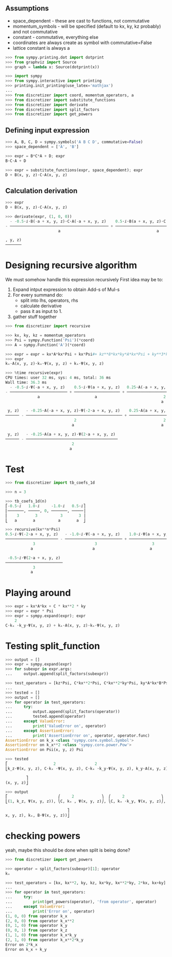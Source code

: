## Assumptions
* space_dependent - these are cast to functions, not commutative
* momentum_symbols - will be specified (default to kx, ky, kz probably) and not commutative
* constant - commutative, everything else
* coordinates are always create as symbol with commutative=False
* lattice constant is always a

```python
>>> from sympy.printing.dot import dotprint
>>> from graphviz import Source
>>> graph = lambda x: Source(dotprint(x))
```

```python
>>> import sympy
>>> from sympy.interactive import printing
>>> printing.init_printing(use_latex='mathjax')
...
>>> from discretizer import coord, momentum_operators, a
>>> from discretizer import substitute_functions
>>> from discretizer import derivate
>>> from discretizer import split_factors
>>> from discretizer import get_powers
```

## Defining input expression

```python
>>> A, B, C, D = sympy.symbols('A B C D', commutative=False)
>>> space_dependent = ['A', 'B']
```

```python
>>> expr = B*C*A + D; expr
B⋅C⋅A + D
```

```python
>>> expr = substitute_functions(expr, space_dependent); expr
D + B(x, y, z)⋅C⋅A(x, y, z)
```

## Calculation derivation

```python
>>> expr
D + B(x, y, z)⋅C⋅A(x, y, z)
```

```python
>>> derivate(expr, (1, 0, 0))
  - -0.5⋅ⅈ⋅B(-a + x, y, z)⋅C⋅A(-a + x, y, z)    0.5⋅ⅈ⋅B(a + x, y, z)⋅C⋅A(a + x
- ─────────────────────────────────────────── + ──────────────────────────────
                       a                                          a           

, y, z)
───────
```

# Designing recursive algorithm
We must somehow handle this expression recursively
First idea may be to:
1. Expand intput expression to obtain Add-s of Mul-s
2. For every summand do:
    * split into lhs, operators, rhs
    * calculate derivative
    * pass it as input to 1.
3. gather stuff together

```python
>>> from discretizer import recursive
```

```python
>>> kx, ky, kz = momentum_operators
>>> Psi = sympy.Function('Psi')(*coord)
>>> A = sympy.Function('A')(*coord)
```

```python
>>> expr = expr = kx*A*kx*Psi + kx*Psi#+ kz**8*kx*ky*A*kx*Psi + ky**3*kx*ky*A*kx*Psi
>>> expr
kₓ⋅A(x, y, z)⋅kₓ⋅Ψ(x, y, z) + kₓ⋅Ψ(x, y, z)
```

```python
>>> %time recursive(expr)
CPU times: user 32 ms, sys: 4 ms, total: 36 ms
Wall time: 36.3 ms
  - -0.5⋅ⅈ⋅Ψ(-a + x, y, z)    0.5⋅ⅈ⋅Ψ(a + x, y, z)   0.25⋅A(-a + x, y, z)⋅Ψ(x,
- ───────────────────────── + ──────────────────── + ─────────────────────────
              a                        a                             2        
                                                                    a         

 y, z)   - -0.25⋅A(-a + x, y, z)⋅Ψ(-2⋅a + x, y, z)    0.25⋅A(a + x, y, z)⋅Ψ(x,
────── - ────────────────────────────────────────── + ────────────────────────
                              2                                      2        
                             a                                      a         

 y, z)   - -0.25⋅A(a + x, y, z)⋅Ψ(2⋅a + x, y, z) 
────── - ────────────────────────────────────────
                             2                   
                            a
```

# Test

```python
>>> from discretizer import tb_coefs_1d
```

```python
>>> n = 3
```

```python
>>> tb_coefs_1d(n)
⎡-0.5⋅ⅈ   1.0⋅ⅈ     -1.0⋅ⅈ   0.5⋅ⅈ⎤
⎢───────, ─────, 0, ───────, ─────⎥
⎢    3       3          3       3 ⎥
⎣   a       a          a       a  ⎦
```

```python
>>> recursive(kx**n*Psi)
0.5⋅ⅈ⋅Ψ(-2⋅a + x, y, z)   - -1.0⋅ⅈ⋅Ψ(-a + x, y, z)    1.0⋅ⅈ⋅Ψ(a + x, y, z)   -
─────────────────────── - ───────────────────────── + ──────────────────── - ─
            3                          3                        3             
           a                          a                        a              

 -0.5⋅ⅈ⋅Ψ(2⋅a + x, y, z) 
─────────────────────────
            3            
           a
```

# Playing around

```python
>>> expr = kx*A*kx + C * kx**2 * ky
>>> expr = expr * Psi
>>> expr = sympy.expand(expr); expr
    2                                             
C⋅kₓ ⋅k_y⋅Ψ(x, y, z) + kₓ⋅A(x, y, z)⋅kₓ⋅Ψ(x, y, z)
```

# Testing split_function

```python
>>> output = []
>>> expr = sympy.expand(expr)
>>> for subexpr in expr.args:
...     output.append(split_factors(subexpr))
```

```python
>>> test_operators = [kz*Psi, C*kx**2*Psi, C*kx**2*ky*Psi, ky*A*kx*B*Psi, kx, kx**2, Psi]
...
>>> tested = []
>>> output = []
>>> for operator in test_operators:
...     try:
...         output.append(split_factors(operator))
...         tested.append(operator)
...     except ValueError:
...         print('ValueError on', operator)
...     except AssertionError:
...         print('AssertionError on', operator, operator.func)
AssertionError on k_x <class 'sympy.core.symbol.Symbol'>
AssertionError on k_x**2 <class 'sympy.core.power.Pow'>
AssertionError on Psi(x, y, z) Psi
```

```python
>>> tested
⎡                    2                 2                                      
⎣k_z⋅Ψ(x, y, z), C⋅kₓ ⋅Ψ(x, y, z), C⋅kₓ ⋅k_y⋅Ψ(x, y, z), k_y⋅A(x, y, z)⋅kₓ⋅B⋅Ψ

         ⎤
(x, y, z)⎦
```

```python
>>> output
⎡                      ⎛     2            ⎞  ⎛     2                ⎞         
⎣(1, k_z, Ψ(x, y, z)), ⎝C, kₓ , Ψ(x, y, z)⎠, ⎝C, kₓ ⋅k_y, Ψ(x, y, z)⎠, (k_y⋅A(

                           ⎤
x, y, z), kₓ, B⋅Ψ(x, y, z))⎦
```

# checking powers
yeah, maybe this should be done when split is being done?

```python
>>> from discretizer import get_powers
```

```python
>>> operator = split_factors(subexpr)[1]; operator
kₓ
```

```python
>>> test_operators = [kx, kx**2, ky, kz, kx*ky, kx**2*ky, 2*kx, kx+ky]
...
>>> for operator in test_operators:
...     try:
...         print(get_powers(operator), 'from operator', operator)
...     except ValueError:
...         print('Error on', operator)
(1, 0, 0) from operator k_x
(2, 0, 0) from operator k_x**2
(0, 1, 0) from operator k_y
(0, 0, 1) from operator k_z
(1, 1, 0) from operator k_x*k_y
(2, 1, 0) from operator k_x**2*k_y
Error on 2*k_x
Error on k_x + k_y
```
